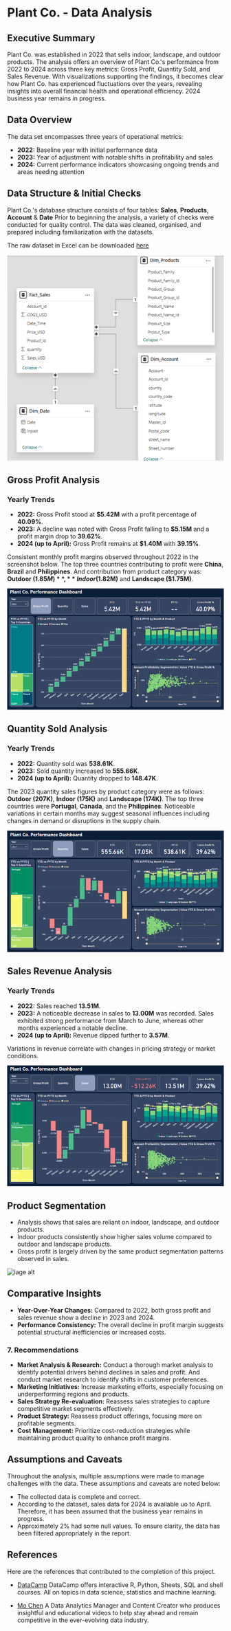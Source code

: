 # Plant Co. - Data Analysis

## Executive Summary
Plant Co. was established in 2022 that sells indoor, landscape, and outdoor products. The analysis offers an overview of Plant Co.'s performance from 2022 to 2024 across three key metrics: Gross Profit, Quantity Sold, and Sales Revenue. With visualizations supporting the findings, it becomes clear how Plant Co. has experienced fluctuations over the years, revealing insights into overall financial health and operational efficiency. 2024 business year remains in progress.

## Data Overview
The data set encompasses three years of operational metrics:
- **2022:** Baseline year with initial performance data
- **2023:** Year of adjustment with notable shifts in profitability and sales
- **2024:** Current performance indicators showcasing ongoing trends and areas needing attention

## Data Structure & Initial Checks

Plant Co.'s database structure consists of four tables: **Sales**, **Products**, **Account** & **Date** Prior to beginning the analysis, a variety of checks were conducted for quality control. The data was cleaned, organised, and prepared including familiarization with the datasets.

The raw dataset in Excel can be downloaded [here](datasets/Plant_Co_Dataset.xlsx)

![image alt](images/ERD_Diagram.PNG)

## Gross Profit Analysis

### Yearly Trends

- **2022:** Gross Profit stood at **$5.42M** with a profit percentage of **40.09%**.
- **2023:** A decline was noted with Gross Profit falling to **$5.15M** and a profit margin drop to **39.62%**.
- **2024 (up to April):** Gross Profit remains at **$1.40M** with **39.15%**.
  
Consistent monthly profit margins observed throughout 2022 in the screenshot below. The top three countries contributing to profit were **China**, **Brazil** and **Philippines**. And contribution from product category was: **Outdoor ($1.85M)**, **Indoor ($1.82M)** and **Landscape ($1.75M)**.

![iage alt](images/2022_Gross_Profit.PNG)

## Quantity Sold Analysis

### Yearly Trends

- **2022:** Quantity sold was **538.61K**.
- **2023:** Sold quantity increased to **555.66K**.
- **2024 (up to April):** Quantity dropped to **148.47K**.

The 2023 quantity sales figures by product category were as follows: **Outdoor (207K)**, **Indoor (175K)** and **Landscape (174K)**. The top three countries were **Portugal**, **Canada**, and the **Philippines**. Noticeable variations in certain months may suggest seasonal influences including changes in demand or disruptions in the supply chain.

![image alt](images/2023_Quantity_Sold.PNG)


## Sales Revenue Analysis

### Yearly Trends

- **2022:** Sales reached **13.51M**.
- **2023:** A noticeable decrease in sales to **13.00M** was recorded. Sales exhibited strong performance from March to June, whereas other months experienced a notable decline.
- **2024 (up to April):** Revenue dipped further to **3.57M**.

Variations in revenue correlate with changes in pricing strategy or market conditions.

![image alt](images/2023_Sales.PNG)

## Product Segmentation

- Analysis shows that sales are reliant on indoor, landscape, and outdoor products.
- Indoor products consistently show higher sales volume compared to outdoor and landscape products.
- Gross profit is largely driven by the same product segmentation patterns observed in sales.

![iage alt]()

## Comparative Insights

- **Year-Over-Year Changes:** Compared to 2022, both gross profit and sales revenue show a decline in 2023 and 2024.
- **Performance Consistency:** The overall decline in profit margin suggests potential structural inefficiencies or increased costs.
  
### 7. Recommendations

- **Market Analysis & Research:** Conduct a thorough market analysis to identify potential drivers behind declines in sales and profit. And  conduct market research to identify shifts in customer preferences.
- **Marketing Initiatives:** Increase marketing efforts, especially focusing on underperforming regions and products.
- **Sales Strategy Re-evaluation:** Reassess sales strategies to capture competitive market segments effectively.
- **Product Strategy:** Reassess product offerings, focusing more on profitable segments.
- **Cost Management:** Prioritize cost-reduction strategies while maintaining product quality to enhance profit margins.

## Assumptions and Caveats

Throughout the analysis, multiple assumptions were made to manage challenges with the data. These assumptions and caveats are noted below:
- The collected data is complete and correct.
- According to the dataset, sales data for 2024 is available uo to April. Therefore, it has been assumed that the business year remains in progress.
- Approximately 2% had some null values. To ensure clarity, the data has been filtered appropriately in the report.

## References 

Here are the references that contributed to the completion of this project.

- [DataCamp](https://www.datacamp.com/) DataCamp offers interactive R, Python, Sheets, SQL and shell courses. All on topics in data science, statistics and machine learning.
  
- [Mo Chen](https://www.youtube.com/@mo-chen) A Data Analytics Manager and Content Creator who produces insightful and educational videos to help stay ahead and remain competitive in the ever-evolving data industry.


